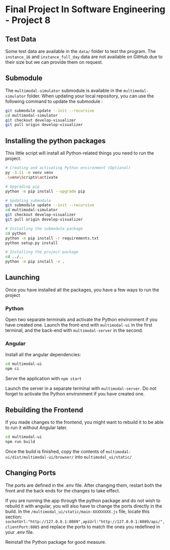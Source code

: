 # Final Project In Software Engineering - Project 8

## Test Data

Some test data are available in the `data/` folder to test the program. The `instance_16` and `instance_full_day` data are not available on GitHub due to their size but we can provide them on request.

## Submodule

The `multimodal-simulator` submodule is available in the `multimodal-simulator` folder. When updating your local repository, you can use the following command to update the submodule :

```bash
git submodule update --init --recursive
cd multimodal-simulator
git checkout develop-visualizer
git pull origin develop-visualizer
```

## Installing the python packages

This little script will install all Python-related things you need to run the project.

```bash
# Creating and activating Python environment (Optional)
py -3.11 -m venv venv
.\venv\Scripts\activate

# Upgrading pip
python -m pip install --upgrade pip

# Updating submodule
git submodule update --init --recursive
cd multimodal-simulator
git checkout develop-visualizer
git pull origin develop-visualizer

# Installing the submodule package
cd python
python -m pip install -r requirements.txt
python setup.py install

# Installing the project package
cd ../..
python -m pip install -e .
```

## Launching

Once you have installed all the packages, you have a few ways to run the project

### Python

Open two separate terminals and activate the Python environment if you have created one. Launch the front-end with `multimodal-ui`
in the first terminal, and the back-end with `multimodal-server` in the second.

### Angular

Install all the angular dependencies:

```bash
cd multimodal-ui
npm ci
```

Serve the application with `npm start`

Launch the server in a separate terminal with `multimodal-server`. Do not forget to activate the Python environment if you have created one.

## Rebuilding the Frontend

If you made changes to the frontend, you might want to rebuild it to be able to run it without Angular later.

```bash
cd multimodal-ui
npm run build
```

Once the build is finished, copy the contents of `multimodal-ui/dist/multimodal-ui/browser/` into `multimodal_ui/static/`

## Changing Ports

The ports are defined in the .env file. After changing them, restart both the front and the back ends for the changes to take effect.

If you are running the app through the python package and do not wish to rebuild it with angular, you will also have to change the ports directly in the build.
In the `/multimodal_ui/static/main-XXXXXXXX.js` file, locate this section:
`socketUrl:"http://127.0.0.1:8089",apiUrl:"http://127.0.0.1:8089/api/",clientPort:8085`
and replace the ports to match the ones you redefined in your .env file.

Reinstall the Python package for good measure.

